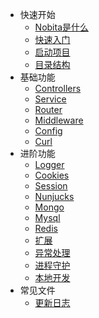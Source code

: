 
* 快速开始
  * [Nobita是什么](what)
  * [快速入门](build)
  * [启动项目](init)
  * [目录结构](structure)
* 基础功能
  * [Controllers](controllers)
  * [Service](service)
  * [Router](router)
  * [Middleware](middleware)
  * [Config](config)
  * [Curl](curl)
* 进阶功能
  * [Logger](logger)
  * [Cookies](cookies)
  * [Session](session)
  * [Nunjucks](nunjucks)
  * [Mongo](mongo)
  * [Mysql](mysql)
  * [Redis](redis)
  * [扩展](extend)
  * [异常处理](catch)
  * [进程守护](pm2)
  * [本地开发](nodemon)
* 常见文件
  * [更新日志](updateLog)
  
